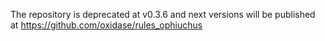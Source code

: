 The repository is deprecated at v0.3.6 and next versions will be published at https://github.com/oxidase/rules_ophiuchus 
